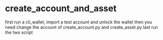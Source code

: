 # create_account_and_asset
first run a cli_wallet, import a test account and unlock the wallet
then you need change the account of create_account.py and create_asset.py 
last run the two script
